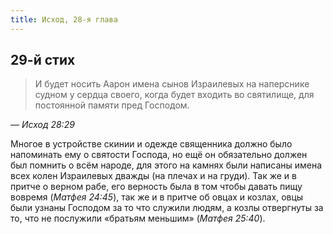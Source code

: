 ```yaml
---
title: Исход, 28-я глава
---
```


## 29-й стих

> И будет носить Аарон имена сынов Израилевых на наперснике судном у сердца своего,
> когда будет входить во святилище, для постоянной памяти пред Господом.

— <cite>Исход&nbsp;28:29</cite>

Многое в устройстве скинии и одежде священника должно было напоминать ему о святости Господа,
но ещё он обязательно должен был помнить о всём народе, для этого на камнях были написаны
имена всех колен Израилевых дважды (на плечах  и на груди). Так же и в притче о верном рабе,
его верность была в том чтобы давать пищу вовремя (<cite>Матфея&nbsp;24:45</cite>), так же и в притче
об овцах и козлах, овцы были узнаны Господом за то что служили людям, а козлы отвергнуты за то,
что не послужили «братьям меньшим» (<cite>Матфея&nbsp;25:40</cite>).
